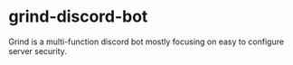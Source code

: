 # grind-discord-bot
Grind is a multi-function discord bot mostly focusing on easy to configure server security.
